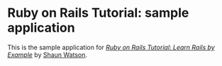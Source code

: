 # Ruby on Rails Tutorial: sample application

This is the sample application for
[*Ruby on Rails Tutorial: Learn Rails by Example*](http://railstutorial.org/)
by [Shaun Watson](http://bhtafe.edu.au).
